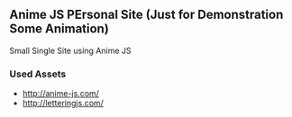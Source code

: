 ## Anime JS PErsonal Site (Just for Demonstration Some Animation)
Small Single Site using Anime JS

### Used Assets
- http://anime-js.com/
- http://letteringjs.com/

